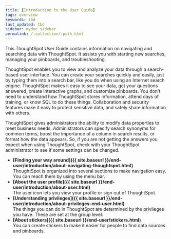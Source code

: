 ```yaml
---
title: [Introduction to the User Guide]
tags: overview
keywords: tbd
last_updated: tbd
sidebar: mydoc_sidebar
permalink: /:collection/:path.html
---
```

This ThoughtSpot User Guide contains information on navigating and searching data with ThoughtSpot. It assists you with starting new searches, managing your pinboards, and troubleshooting.

ThoughtSpot enables you to view and analyze your data through a search-based user interface. You can create your searches quickly and easily, just by typing them into a search bar, like you do when using an Internet search engine. ThoughtSpot makes it easy to see your data, get your questions answered, create interactive graphs, and customize pinboards. You don't need to understand how ThoughtSpot stores information, attend days of training, or know SQL to do these things. Collaboration and security features make it easy to protect sensitive data, and safely share information with others.

ThoughtSpot gives administrators the ability to modify data properties to meet business needs. Administrators can specify search synonyms for common terms, boost the importance of a column in search results, or format how the data appears. So, if you are not getting the answers you expect when using ThoughtSpot, check with your ThoughtSpot administrator to see if some settings can be changed.

-   **[Finding your way around]({{ site.baseurl }}/end-user/introduction/about-navigating-thoughtspot.html)**  
ThoughtSpot is organized into several sections to make navigation easy. You can reach them by using the menu bar.
-   **[About the user profile]({{ site.baseurl }}/end-user/introduction/about-user.html)**  
The user icon lets you view your profile or sign out of ThoughtSpot.
-   **[Understanding privileges]({{ site.baseurl }}/end-user/introduction/about-privileges-end-user.html)**  
The things you can do in ThoughtSpot are determined by the privileges you have. These are set at the group level.
-   **[About stickers]({{ site.baseurl }}/end-user/stickers.html)**  
 You can create stickers to make it easier for people to find data sources and pinboards.
